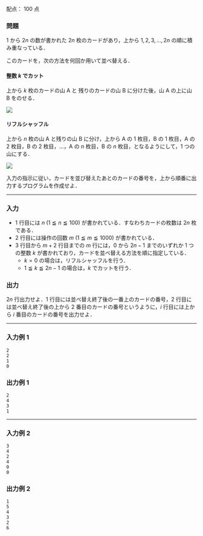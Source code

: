 配点： $100$ 点

### 問題

$1$ から $2n$ の数が書かれた $2n$ 枚のカードがあり，上から $1, 2, 3, \ldots, 2n$ の順に積み重なっている．

このカードを，次の方法を何回か用いて並べ替える．

#### 整数 $k$ でカット
上から $k$ 枚のカードの山 A と 残りのカードの山 B に分けた後，山 A の上に山 B をのせる．

![](https://img.atcoder.jp/joi2007yo/card01.png)

#### リフルシャッフル
上から $n$ 枚の山 A と残りの山 B に分け，上から A の $1$ 枚目，B の $1$ 枚目，A の $2$ 枚目，B の $2$ 枚目，$\ldots$，A の $n$ 枚目，B の $n$ 枚目，となるようにして，$1$ つの山にする．

![](https://img.atcoder.jp/joi2007yo/card02.png)

入力の指示に従い，カードを並び替えたあとのカードの番号を，上から順番に出力するプログラムを作成せよ．

---

### 入力

- $1$ 行目には $n$ ($1 \leqq n \leqq 100$) が書かれている．すなわちカードの枚数は $2n$ 枚である．
- $2$ 行目には操作の回数 $m$ ($1 \leqq m \leqq 1000$) が書かれている．
- $3$ 行目から $m + 2$ 行目までの $m$ 行には，$0$ から $2n - 1$ までのいずれか $1$ つの整数 $k$ が書かれており，カードを並べ替える方法を順に指定している．
    - $k = 0$ の場合は，リフルシャッフルを行う．
    - $1 \leqq k \leqq 2n-1$ の場合は，$k$ でカットを行う．

### 出力

$2n$ 行出力せよ．$1$ 行目には並べ替え終了後の一番上のカードの番号，$2$ 行目には並べ替え終了後の上から $2$ 番目のカードの番号というように，$i$ 行目には上から $i$ 番目のカードの番号を出力せよ．

---

### 入力例 1

~~~
2
2
1
0
~~~

### 出力例 1

~~~
2
4
3
1
~~~

---

### 入力例 2

~~~
3
4
2
4
0
0
~~~

### 出力例 2

~~~
1
5
4
3
2
6
~~~
